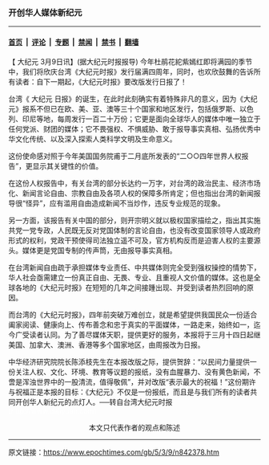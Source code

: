 ### 开创华人媒体新纪元

---

#### [首页](../../../..?n842378) &nbsp;|&nbsp; [评论](../../../../../epoch-comment?n842378) &nbsp;|&nbsp; [专题](../../../../../epoch-special?n842378) &nbsp;|&nbsp; [禁闻](../../../../../epoch-news?n842378) &nbsp;|&nbsp; [禁书](../../../../../books?n842378) &nbsp;|&nbsp; [翻墙](https://github.com/gfw-breaker/nogfw/blob/master/README.md?n842378)


<div class="post_content" id="artbody" itemprop="articleBody">
 <!-- article content begin -->
 <p>
  【
  <ok href="https://www.epochtimes.com/gb/tag/%E5%A4%A7%E7%BA%AA%E5%85%83.html">
   大纪元
  </ok>
  3月9日讯】(据大纪元时报报导) 今年杜鹃花紽紫嫣红即将满园的季节中，我们将欣庆台湾《大纪元时报》发行届满四周年，同时，也欢欣鼓舞的告诉所有读者：自下一期起，《大纪元时报》要改版发行日报了！
 </p>
 <p>
  台湾《
  <ok href="https://www.epochtimes.com/gb/tag/%E5%A4%A7%E7%BA%AA%E5%85%83.html">
   大纪元
  </ok>
  日报》的诞生，在此时此刻确实有着特殊非凡的意义，因为《大纪元》报系不但已在欧、美、亚、澳等三十个国家和地区发行，包括俄罗斯、以色列、印尼等地，每周发行一百二十万份；它更是面向全球华人的媒体中唯一独立于任何党派、财团的媒体；它不畏强权、不惧威胁、敢于报导事实真相、弘扬优秀中华文化传统、以及深入探索人类科学文明及生命意义。
 </p>
 <p>
  这份使命感对照于今年美国国务院甫于二月底所发表的“二○○四年世界人权报告”，更显示其关键性的价值。
 </p>
 <p>
  在这份人权报告中，有关台湾的部分长达约一万字，对台湾的政治民主、经济市场化、新闻言论自由、宗教自由及各项人权的保障多所肯定；但也指出台湾的新闻报导很“怪异”，应有滥用自由造成新闻不当炒作，违反专业规范的现象。
 </p>
 <p>
  另一方面，该报告有关中国的部分，则开宗明义就以极权国家描绘之，指出其实施共党一党专政，人民既无反对党国体制的言论自由，也没有改变国家领导人或政府形式的权利，党政干预使得司法独立遥不可及，官方机构反而是迫害人权的主要源头。媒体更是党国专制的传声筒，无由报导事实真相。
 </p>
 <p>
  在台湾新闻自由疏于承担媒体专业责任、中共媒体则完全受到强权操控的情势下，华人社会亟需建立一份真正自由、无畏、专业、且重视人文价值的媒体。这也是全球各地的《大纪元时报》在短短的几年之间接踵出现、并受到读者热烈回响的原因。
 </p>
 <p>
  而台湾的《大纪元时报》，四年前突破万难创立，就是希望提供我国民众一份适合阖家阅读、健康向上、传布善念和忠于真实的平面媒体，一路走来，始终如一，迄今广受读者认同。为了善尽媒体天职，提供更好的服务，本报将于三月十四日起继美国、加拿大、澳洲、香港等多个国家地区，由周报改为日报。
 </p>
 <p>
  中华经济研究院院长陈添枝先生在本报改版之际，提供贺辞：“以民间力量提供一份关注人权、文化、环境、教育等议题的报纸，没有血腥暴力、没有黄色新闻，不啻是浑浊世界中的一股清流，值得敬佩”，并对改版“表示最大的祝福！”这份期许与祝福正是本报的目标：《大纪元》不仅是一份报纸，而且是与我们所有的读者共同开创华人新纪元的点灯人。──转自台湾大纪元时报
  <br/>
  <span style="color: #ffffff;">
   (http://www.dajiyuan.com)
  </span>
 </p>
 <p>
  <center>
   <span class="GY16">
    本文只代表作者的观点和陈述
   </span>
  </center>
 </p>
 <!-- article content end -->
 <div id="below_article_ad">
 </div>
</div>


---

原文链接：https://www.epochtimes.com/gb/5/3/9/n842378.htm